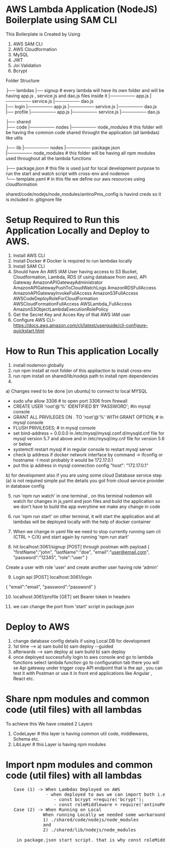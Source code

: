 # AWS Lambda Application (NodeJS) Boilerplate using SAM CLI

This Boilerplate is Created by Using

1) AWS SAM CLI
2) AWS Cloudformation
3) MySQL
4) JWT
5) Joi Validation
6) Bcrypt




Folder Structure

├── lambdas 
  |── signup                       # every lambda will have its own folder and will be having app.js , service.js and dao.js files inside it
    |──────── app.js
    |──────── service.js
    |──────── dao.js  
  |── login
    |──────── app.js
    |──────── service.js
    |──────── dao.js   
  |── profile
    |──────── app.js
    |──────── service.js
    |──────── dao.js                    

├── shared                    
  ├── code
    |──────── nodes
         |──────── node_modules        # this folder will be having the common code shared throught the application (all lambdas) like utils
                          
  ├── lib
    |──────── nodes
         |──────── package.json   
         |──────── node_modules      # this folder will be having all npm modules used throughout all the lambda functions

├── package.json        # this file is used just for local development purpose to run the start and watch script with cross-env  and nodemon              
└── template.yaml                    # in this file we define our aws resources using cloudformation 


shared/code/nodejs/node_modules/antinoPms_config  is havind creds so it is included in .gitignore file


# Setup Required to Run this Application Locally and Deploy to AWS. 
1) Install AWS CLI
2) Install Docker   # Docker is required to run lambdas locally
3) Install SAM CLI
4) Should have An AWS IAM User having access to S3 Bucket, Cloudformation, Lambda, RDS (if using database from aws), API Gateway
                AmazonAPIGatewayAdministrator
                AmazonAPIGatewayPushToCloudWatchLogs
                AmazonRDSFullAccess
                AmazonAPIGatewayInvokeFullAccess
                AmazonS3FullAccess
                AWSCodeDeployRoleForCloudFormation
                AWSCloudFormationFullAccess
                AWSLambda_FullAccess
                AmazonS3ObjectLambdaExecutionRolePolicy
5) Get the Secret Key and Acces Key of that AWS IAM user
6) Configure AWS CLI- https://docs.aws.amazon.com/cli/latest/userguide/cli-configure-quickstart.html


# How to Run This application Locally
1) install nodemon globally
2) run npm install at root folder of this appliaction to install cross-env
3) run npm install on shared/lib/nodejs path to install npm dependencies
4) 
  a) Changes need to be done [on ubuntu] to connect to local MYSQL 
   - sudo ufw allow 3306   # to open port 3306 from firewall
   - CREATE USER 'root'@'%' IDENTIFIED BY 'PASSWORD';   #in mysql console
   - GRANT ALL PRIVILEGES ON *.* TO 'root'@'%' WITH GRANT OPTION; # in mysql console
   - FLUSH PRIVILEGES; # in mysql console
   - set bind-address = 0.0.0.0 in /etc/mysql/mysql.conf.d/mysqld.cnf file for mysql version 5.7 and above and in /etc/mysql/my.cnf file  for version 5.6 or below
   - systemctl restart mysql # in regular console to restart mysql server
   - check ip address if docker network interface by command -> 
              ifconfig or hostname -I
      most probably it would be 172.17.0.1
   - put this ip address in mysql connection config 
        "host": "172.17.0.1"

  b) for development also if you are using some cloud Database service  step (a) is not required simple put the details you got from cloud service provider in database config

5) run 'npm run watch' in one terminal , on this terminal nodemon will watch for changes in js,yaml and json files and build the application so we don't have to build the app everytime we make any change in code
6) run 'npm run start' on other terminal, it will start the application and all lambdas will be deployed locally with the help of docker container
    
7) When we change in yaml file we need to stop currently running sam cli (CTRL + C/X) and start again by running 'npm run start'
8) hit localhost:3061/signup [POST] through postman with payload
{
    "firstName":"john",
    "lastName":"doe",
    "email":"user@email.com",
    "password":"12345",
    "role":"user"
}

Create a user with role 'user' and create another user having role 'admin'

9) Login api [POST]
localhost:3061/login

{
    "email":"email",
    "password":"password"
}

10) localhost:3061/profile [GET]
set Bearer token in headers

11) we can change the port from 'start' script in package.json

# Deploy to AWS 

1) change database config details if using Local DB for development
2) 1st time --> 
          a) sam build 
          b) sam deploy --guided
3) afterwards --> sam deploy
          a) sam build 
          b) sam deploy 
4) once deployed successfully login to aws console and go to lambda functions select lambda function go to configuration tab there you will se Api gateway under trigger copy API endpoint that is the api , you can test it with Postman or use it in front end applications like Angular , React etc.

# Share npm modules and common code (util files) with all lambdas

To achieve this We have created 2 Layers
 1) CodeLayer   # this layer is having common util code, middlewares, Schema etc.
 2) LibLayer    # this Layer is having npm modules


 # Import npm modules and common code (util files) with all lambdas
<pre>
   Case (1) -> When Lambdas Deployed on AWS 
               - when deployed to aws we can import both i.e util file and npm modules like below 
                  - const bcrypt =require('bcrypt');  
                  - const roleMiddleware = require('antinoPms_middlewares')
   Case (2) -> When Running on Local 
              When running Locally we needed some workaround so we have set NODE_PATH Environment variable value to 
              1) ./shared/code/nodejs/node_modules 
              and 
              2) ./shared/lib/nodejs/node_modules
              
    in package.json start script. that is why const roleMiddleware = require('antinoPms_middlewares') works fine in local development also.


<pre>